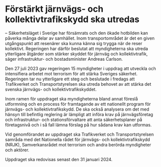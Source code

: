 # Förstärkt järnvägs- och kollektivtrafikskydd ska utredas

– Säkerhetsläget i Sverige har försämrats och den ökade hotbilden kan påverka många delar av samhället. Inom transportområdet är det en given utgångspunkt att resenärer ska kunna känna sig trygga när de reser kollektivt. Regeringen har därför beslutat att myndigheterna ska utreda ytterligare åtgärder som stärker skyddet för järnväg och kollektivtrafik, säger infrastruktur\- och bostadsminister Andreas Carlson.

Den 27 juli 2023 gav regeringen 15 myndigheter i uppdrag att utveckla och intensifiera arbetet mot terrorism för att stärka Sveriges säkerhet. Regeringen tar nu ytterligare ett steg och beslutade i fredags att Trafikverket och Transportstyrelsen ska utreda behovet av att stärka det svenska järnvägs\- och kollektivtrafikskyddet.

Inom ramen för uppdraget ska myndigheterna bland annat föreslå utformning och en process för framtagande av ett nationellt program för järnvägs\- och kollektivtrafikskydd. De ska också analysera om det med hänsyn till befintlig reglering är lämpligt att införa krav på järnvägsföretag och infrastruktur\- och stationsförvaltare att anta säkerhetsplaner på företagsnivå och i så fall lämna förslag på hur sådana krav kan utformas.

Vid genomförandet av uppdraget ska Trafikverket och Transportstyrelsen samråda med det Nationella rådet för järnvägs\- och kollektivtrafikskydd (NRJK), Samverkansrådet mot terrorism och andra berörda myndigheter och aktörer.

Uppdraget ska redovisas senast den 31 januari 2024\.
